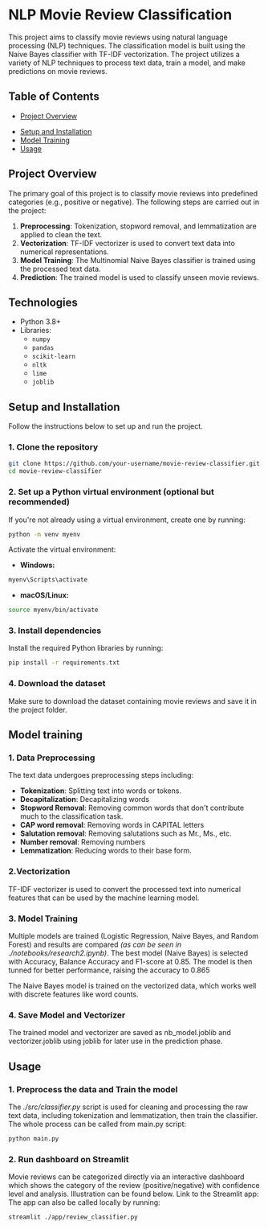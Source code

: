 # NLP Movie Review Classification

This project aims to classify movie reviews using natural language processing (NLP) techniques. The classification model is built using the Naive Bayes classifier with TF-IDF vectorization. The project utilizes a variety of NLP techniques to process text data, train a model, and make predictions on movie reviews.

## Table of Contents

- [Project Overview](#project-overview)
<!-- - [Technologies](#technologies) -->
- [Setup and Installation](#setup-and-installation)
- [Model Training](#model-training)
- [Usage](#usage)

## Project Overview

The primary goal of this project is to classify movie reviews into predefined categories (e.g., positive or negative). The following steps are carried out in the project:

1. **Preprocessing**: Tokenization, stopword removal, and lemmatization are applied to clean the text.
2. **Vectorization**: TF-IDF vectorizer is used to convert text data into numerical representations.
3. **Model Training**: The Multinomial Naive Bayes classifier is trained using the processed text data.
4. **Prediction**: The trained model is used to classify unseen movie reviews.

## Technologies

- Python 3.8+
- Libraries:
  - `numpy`
  - `pandas`
  - `scikit-learn`
  - `nltk`
  - `lime`
  - `joblib`

## Setup and Installation

Follow the instructions below to set up and run the project.

### 1. Clone the repository

```bash
git clone https://github.com/your-username/movie-review-classifier.git
cd movie-review-classifier
```

### 2. Set up a Python virtual environment (optional but recommended)

If you're not already using a virtual environment, create one by running:

```bash
python -m venv myenv
```

Activate the virtual environment:

- **Windows:**

```bash
myenv\Scripts\activate
```

- **macOS/Linux:**

```bash
source myenv/bin/activate
```

### 3. Install dependencies

Install the required Python libraries by running:

```bash
pip install -r requirements.txt
```

### 4. Download the dataset

Make sure to download the dataset containing movie reviews and save it in the project folder.

## Model training

### 1. Data Preprocessing

The text data undergoes preprocessing steps including:

- **Tokenization**: Splitting text into words or tokens.
- **Decapitalization**: Decapitalizing words
- **Stopword Removal**: Removing common words that don't contribute much to the classification task.
- **CAP word removal**: Removing words in CAPITAL letters
- **Salutation removal**: Removing salutations such as Mr., Ms., etc.
- **Number removal**: Removing numbers
- **Lemmatization**: Reducing words to their base form.

### 2.Vectorization

TF-IDF vectorizer is used to convert the processed text into numerical features that can be used by the machine learning model.

### 3. Model Training

Multiple models are trained (Logistic Regression, Naive Bayes, and Random Forest) and results are compared _(as can be seen in ./notebooks/research2.ipynb)_. The best model (Naive Bayes) is selected with Accuracy, Balance Accuracy and F1-score at 0.85. The model is then tunned for better performance, raising the accuracy to 0.865

The Naive Bayes model is trained on the vectorized data, which works well with discrete features like word counts.

### 4. Save Model and Vectorizer

The trained model and vectorizer are saved as nb_model.joblib and vectorizer.joblib using joblib for later use in the prediction phase.

## Usage

### 1. Preprocess the data and Train the model

The _./src/classifier.py_ script is used for cleaning and processing the raw text data, including tokenization and lemmatization, then train the classifier.
The whole process can be called from main.py script:

```bash
python main.py
```

### 2. Run dashboard on Streamlit

Movie reviews can be categorized directly via an interactive dashboard which shows the category of the review (positive/negative) with confidence level and analysis. Illustration can be found below.
Link to the Streamlit app:
The app can also be called locally by running:

```bash
streamlit ./app/review_classifier.py
```
